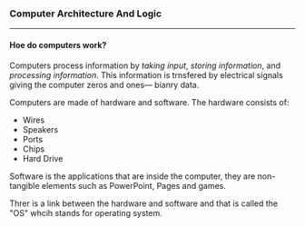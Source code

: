 ### Computer Architecture And Logic

<hr>

#### Hoe do computers work?

Computers process information by *taking input*, *storing information*, and *processing information*. This information is trnsfered by electrical signals giving the computer zeros and ones–– bianry data. 

Computers are made of hardware and software. The hardware consists of:
- Wires
- Speakers
- Ports
- Chips
- Hard Drive 


Software is the applications that are inside the computer, they are non-tangible elements such as PowerPoint, Pages and games.

Threr is a link between the hardware and software and that is called the "OS" whcih stands for operating system.

